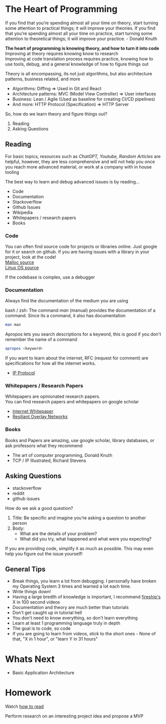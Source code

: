 # The Heart of Programming

If you find that you’re spending almost all your time on theory, start turning some attention to practical things; it will improve your theories. If you find that you’re spending almost all your time on practice, start turning some attention to theoretical things; it will improve your practice. - Donald Knuth

__The heart of programming is knowing theory, and how to turn it into code__  
Improving at theory requires knowing know to research  
Improving at code translation process requires practice, knowing how to use tools, debug, and a general knowledge of how to figure things out  

Theory is all encompassing, its not just algorithms, but also architecture patterns, business related, and more  
* Algorithms: Diffing  => Used in Git and React
* Architecture patterns: MVC (Model View Controller) => User interfaces
* Business: Lean / Agile (Used as baseline for creating CI/CD pipelines)
* And more: HTTP Protocol (Specification) => HTTP Server

So, how do we learn theory and figure things out?

1. Reading
2. Asking Questions

## Reading
For basic topics, resources such as *ChatGPT, Youtube, Random Articles* are helpful, however, they are less comprehensive and will not help you once you reach more advanced material, or work at a company with in house tooling  

The best way to learn and debug advanced issues is by reading...
* Code
* Documentation
* Stackoverflow
* Github Issues
* Wikipedia
* Whitepapers / research papers
* Books

### Code
You can often find source code for projects or libraries online. Just google for it or search on github. If you are having issues with a library in your project, look at the code!  
[Malloc source](https://codebrowser.dev/glibc/glibc/malloc/malloc.c.html)  
[Linux OS source](https://github.com/torvalds/linux)

If the codebase is complex, use a debugger

### Documentation
Always find the documentation of the medium you are using  

bash / zsh: The command *man* (manual) provides the documentation of a command. Since its a command, it also has documentation
```bash
man man
```
Apropos lets you search descriptions for a keyword, this is good if you don't remember the name of a command
```bash
apropos <keyword>
```

If you want to learn about the internet, RFC (request for comment) are specifications for how all the internet works.   
* [IP Protocol](https://datatracker.ietf.org/doc/html/rfc791)

### Whitepapers / Research Papers
Whitepapers are opinionated research papers.  
You can find research papers and whitepapers on google scholar
* [Internet Whitepaper](https://web.stanford.edu/class/msande91si/www-spr04/readings/week1/InternetWhitepaper.htm)
* [Resiliant Overlay Networks](https://dl.acm.org/doi/abs/10.1145/502034.502048?casa_token=6IdQD6H1RKkAAAAA:N6-bkSvra14Fiq0WGZDyL5JBdtMD0rqyc9NMW3dSVjMLZJmuO-13JXdOLxppFsbJUtRchHM4SijB)

### Books 
Books and Papers are amazing, use google scholar, library databases, or ask professors what they recommend 
* The art of computer programming, Donald Knuth
* TCP / IP Illustrated, Richard Stevens

## Asking Questions
* stackoverflow
* reddit
* github issues

How do we ask a good question? 

1. Title: Be specific and imagine you’re asking a question to another person
2. Body:
    * What are the details of your problem?
    * What did you try, what happened and what were you expecting?

If you are providing code, simplify it as much as possible. This may even help you figure out the issue yourself!

## General Tips
* Break things, you learn a lot from debugging. I personally have broken my Operating System 3 times and learned a lot each time.
* Write things down!
* Having a large bredth of knowledge is important, I recommend [fireship's](https://www.youtube.com/c/fireship) X in 100 second videos
* Documentation and theory are much better than tutorials
* Don't get caught up in tutorial hell
* You don't need to know everything, so don't learn everything
* Learn at least 1 programming language truly in depth
* The goal is to code, so code 
* If you are going to learn from videos, stick to the short ones - None of that, "X in 1 hour", or "learn Y in 31 hours" 

# Whats Next
* Basic Application Architecture

# Homework
Watch [how to read](https://youtu.be/nqYmmZKY4sA?si=WmU-UNg3AoG5vD2e)
<!-- TODO: Create homework questions -->
Perform research on an interesting project idea and propose a MVP 